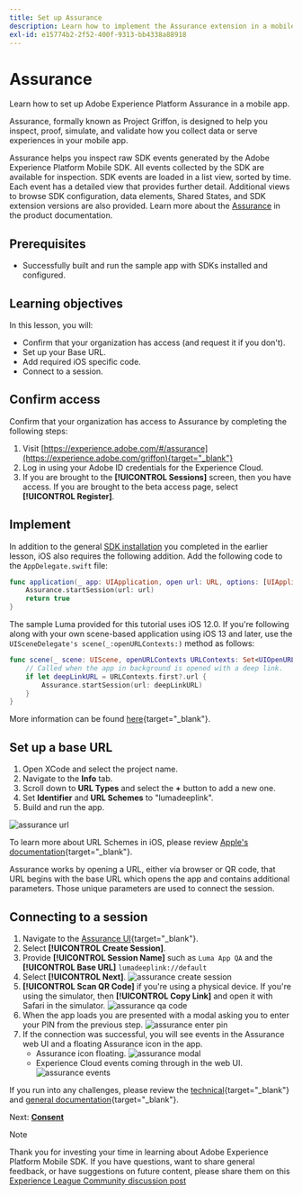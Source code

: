 ```yaml
---
title: Set up Assurance
description: Learn how to implement the Assurance extension in a mobile app.
exl-id: e15774b2-2f52-400f-9313-bb4338a88918
---
```

# Assurance

Learn how to set up Adobe Experience Platform Assurance in a mobile app.

Assurance, formally known as Project Griffon, is designed to help you inspect, proof, simulate, and validate how you collect data or serve experiences in your mobile app.

Assurance helps you inspect raw SDK events generated by the Adobe Experience Platform Mobile SDK. All events collected by the SDK are available for inspection. SDK events are loaded in a list view, sorted by time. Each event has a detailed view that provides further detail. Additional views to browse SDK configuration, data elements, Shared States, and SDK extension versions are also provided. Learn more about the [Assurance](https://experienceleague.adobe.com/docs/experience-platform/assurance/home.html) in the product documentation.


## Prerequisites

* Successfully built and run the sample app with SDKs installed and configured.

## Learning objectives

In this lesson, you will:

* Confirm that your organization has access (and request it if you don't).
* Set up your Base URL.
* Add required iOS specific code.
* Connect to a session.

## Confirm access

Confirm that your organization has access to Assurance by completing the following steps:

1. Visit [https://experience.adobe.com/#/assurance](https://experience.adobe.com/griffon){target="_blank"}
1. Log in using your Adobe ID credentials for the Experience Cloud.
1. If you are brought to the **[!UICONTROL Sessions]** screen, then you have access. If you are brought to the beta access page, select **[!UICONTROL Register]**.

## Implement

In addition to the general [SDK installation](install-sdks.md) you completed in the earlier lesson, iOS also requires the following addition. Add the following code to the `AppDelegate.swift` file:

```swift
func application(_ app: UIApplication, open url: URL, options: [UIApplication.OpenURLOptionsKey: Any] = [:]) -> Bool {
    Assurance.startSession(url: url)
    return true
}
```

The sample Luma provided for this tutorial uses iOS 12.0. If you're following along with your own scene-based application using iOS 13 and later, use the `UISceneDelegate's scene(_:openURLContexts:)` method as follows:

```swift
func scene(_ scene: UIScene, openURLContexts URLContexts: Set<UIOpenURLContext>) {
    // Called when the app in background is opened with a deep link.
    if let deepLinkURL = URLContexts.first?.url {
        Assurance.startSession(url: deepLinkURL)
    }
}
```

More information can be found [here](https://developer.adobe.com/client-sdks/documentation/platform-assurance-sdk/api-reference/){target="_blank"}.

## Set up a base URL

1. Open XCode and select the project name.
1. Navigate to the **Info** tab.
1. Scroll down to **URL Types** and select the **+** button to add a new one.
1. Set **Identifier** and **URL Schemes** to "lumadeeplink".
1. Build and run the app.

![assurance url](assets/mobile-assurance-url-type.png)

To learn more about URL Schemes in iOS, please review [Apple's documentation](https://developer.apple.com/documentation/xcode/defining-a-custom-url-scheme-for-your-app){target="_blank"}.

Assurance works by opening a URL, either via browser or QR code, that URL begins with the base URL which opens the app and contains additional parameters. Those unique parameters are used to connect the session.

## Connecting to a session

1. Navigate to the [Assurance UI](https://experience.adobe.com/griffon){target="_blank"}.
1. Select **[!UICONTROL Create Session]**.
1. Provide **[!UICONTROL Session Name]** such as `Luma App QA` and the **[!UICONTROL Base URL]** `lumadeeplink://default`
1. Select **[!UICONTROL Next]**.
    ![assurance create session](assets/mobile-assurance-create-session.png)
1. **[!UICONTROL Scan QR Code]** if you're using a physical device. If you're using the simulator, then **[!UICONTROL Copy Link]** and open it with Safari in the simulator.
    ![assurance qa code](assets/mobile-assurance-qr-code.png)
1. When the app loads you are presented with a modal asking you to enter your PIN from the previous step.
    ![assurance enter pin](assets/mobile-assurance-enter-pin.png)
1. If the connection was successful, you will see events in the Assurance web UI and a floating Assurance icon in the app.
    * Assurance icon floating.
        ![assurance modal](assets/mobile-assurance-modal.png)
    * Experience Cloud events coming through in the web UI.
        ![assurance events](assets/mobile-assurance-events.png)

If you run into any challenges, please review the [technical](https://developer.adobe.com/client-sdks/documentation/platform-assurance-sdk/){target="_blank"} and [general documentation](https://experienceleague.adobe.com/docs/experience-platform/assurance/home.html){target="_blank"}.

Next: **[Consent](consent.md)**

>[!NOTE]
>
>Thank you for investing your time in learning about Adobe Experience Platform Mobile SDK. If you have questions, want to share general feedback, or have suggestions on future content, please share them on this [Experience League Community discussion post](https://experienceleaguecommunities.adobe.com/t5/adobe-experience-platform-launch/tutorial-discussion-implement-adobe-experience-cloud-in-mobile/td-p/443796)
